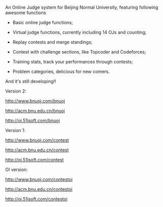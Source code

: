 An Online Judge system for Beijing Normal University, featuring following awesome functions

*  Basic online judge functions;

*  Virtual judge functions, currently including 14 OJs and counting;

*  Replay contests and merge standings;

*  Contest with challenge sections, like Topcoder and Codeforces;

*  Training stats, track your performances through contests;

*  Problem categories, delicious for new comers.

And it's still developing!!

Version 2:

http://www.bnuoj.com/bnuoj

http://acm.bnu.edu.cn/bnuoj

http://oj.51isoft.com/bnuoj

Version 1:

http://www.bnuoj.com/contest

http://acm.bnu.edu.cn/contest

http://oj.51isoft.com/contest

OI version:

http://www.bnuoj.com/contestoi

http://acm.bnu.edu.cn/contestoi

http://oj.51isoft.com/contestoi
